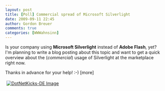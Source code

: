 ```yaml
---
layout: post
title: [Poll] Commercial spread of Microsoft Silverlight
date: 2009-09-11 22:45
author: Gordon Breuer
comments: true
categories: [WWWahnsinn]
---
```

<p>Is your company using <strong>Microsoft Silverlight</strong> instead of <strong>Adobe Flash</strong>, yet? I'm planning to write a blog posting about this topic and want to get a quick overview about the (<em>commercial</em>) usage of Silverlight at the marketplace right now.</p> <p>Thanks in advance for your help! :-) [more]</p> <div style="width: 500px; float: left"><script src="http://twtpoll.com/js/badge.js" type="text/javascript"></script><script src="http://twtpoll.com/badge/?twt=yd9fqv&amp;b=1" type="text/javascript"></script></div><div class="wlWriterHeaderFooter" style="text-align:left; margin:0px; padding:4px 4px 4px 4px;"><a href="http://dotnet-kicks.de/kick/?url=http://old.gordon-breuer.de/post/2009/09/11/Poll-Commercial-spread-of-Microsoft-Silverlight.aspx"><img src="http://dotnet-kicks.de/Services/Images/KickItImageGenerator.ashx?url=http://old.gordon-breuer.de/post/2009/09/11/Poll-Commercial-spread-of-Microsoft-Silverlight.aspx&amp;bgcolor=3169AD&amp;fgcolor=FFFFFF&amp;border=000000&amp;cbgcolor=D4E1ED&amp;cfgcolor=000000" alt="DotNetKicks-DE Image" border="0" /></a></div>
